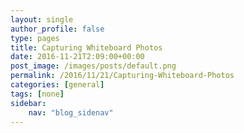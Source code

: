 ```yaml
---
layout: single
author_profile: false
type: pages
title: Capturing Whiteboard Photos
date: 2016-11-21T2:09:00+00:00
post_image: /images/posts/default.png
permalink: /2016/11/21/Capturing-Whiteboard-Photos
categories: [general]
tags: [none]
sidebar:
    nav: "blog_sidenav"
---
```


